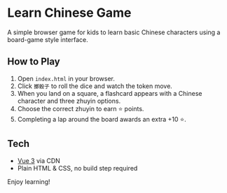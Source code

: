 # Learn Chinese Game

A simple browser game for kids to learn basic Chinese characters using a board-game style interface.

## How to Play

1. Open `index.html` in your browser.
2. Click `擲骰子` to roll the dice and watch the token move.
3. When you land on a square, a flashcard appears with a Chinese character and three zhuyin options.
4. Choose the correct zhuyin to earn ⭐ points.
5. Completing a lap around the board awards an extra +10 ⭐.

## Tech

- [Vue 3](https://vuejs.org/) via CDN
- Plain HTML & CSS, no build step required

Enjoy learning!
